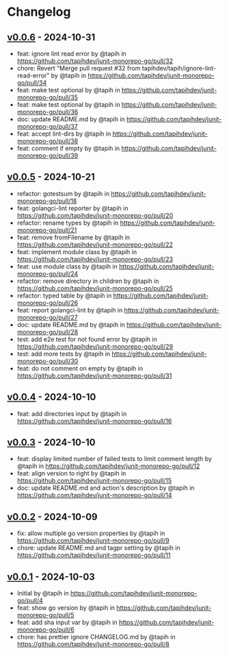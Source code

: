 # Changelog

## [v0.0.6](https://github.com/tapihdev/junit-monorepo-go/compare/v0.0.5...v0.0.6) - 2024-10-31
- feat: ignore lint read error by @tapih in https://github.com/tapihdev/junit-monorepo-go/pull/32
- chore: Revert "Merge pull request #32 from tapihdev/tapih/ignore-lint-read-error" by @tapih in https://github.com/tapihdev/junit-monorepo-go/pull/34
- feat: make test optional by @tapih in https://github.com/tapihdev/junit-monorepo-go/pull/35
- feat: make test optional by @tapih in https://github.com/tapihdev/junit-monorepo-go/pull/36
- doc: update README.md by @tapih in https://github.com/tapihdev/junit-monorepo-go/pull/37
- feat: accept lint-dirs by @tapih in https://github.com/tapihdev/junit-monorepo-go/pull/38
- feat: comment if empty by @tapih in https://github.com/tapihdev/junit-monorepo-go/pull/39

## [v0.0.5](https://github.com/tapihdev/junit-monorepo-go/compare/v0.0.4...v0.0.5) - 2024-10-21
- refactor: gotestsum by @tapih in https://github.com/tapihdev/junit-monorepo-go/pull/18
- feat: golangci-lint reporter by @tapih in https://github.com/tapihdev/junit-monorepo-go/pull/20
- refactor: rename types by @tapih in https://github.com/tapihdev/junit-monorepo-go/pull/21
- feat: remove fromFilename by @tapih in https://github.com/tapihdev/junit-monorepo-go/pull/22
- feat: implement module class by @tapih in https://github.com/tapihdev/junit-monorepo-go/pull/23
- feat: use module class by @tapih in https://github.com/tapihdev/junit-monorepo-go/pull/24
- refactor: remove directory in children by @tapih in https://github.com/tapihdev/junit-monorepo-go/pull/25
- refactor: typed table by @tapih in https://github.com/tapihdev/junit-monorepo-go/pull/26
- feat: report golangci-lint by @tapih in https://github.com/tapihdev/junit-monorepo-go/pull/27
- doc: update README.md by @tapih in https://github.com/tapihdev/junit-monorepo-go/pull/28
- test: add e2e test for not found error by @tapih in https://github.com/tapihdev/junit-monorepo-go/pull/29
- test: add more tests by @tapih in https://github.com/tapihdev/junit-monorepo-go/pull/30
- feat: do not comment on empty by @tapih in https://github.com/tapihdev/junit-monorepo-go/pull/31

## [v0.0.4](https://github.com/tapihdev/junit-monorepo-go/compare/v0.0.3...v0.0.4) - 2024-10-10
- feat: add directories input by @tapih in https://github.com/tapihdev/junit-monorepo-go/pull/16

## [v0.0.3](https://github.com/tapihdev/junit-monorepo-go/compare/v0.0.2...v0.0.3) - 2024-10-10
- feat: display limited number of failed tests to limit comment length by @tapih in https://github.com/tapihdev/junit-monorepo-go/pull/12
- feat: align version to right by @tapih in https://github.com/tapihdev/junit-monorepo-go/pull/15
- doc: update README.md and action's description by @tapih in https://github.com/tapihdev/junit-monorepo-go/pull/14

## [v0.0.2](https://github.com/tapihdev/junit-monorepo-go/compare/v0.0.1...v0.0.2) - 2024-10-09
- fix: allow multiple go version properties by @tapih in https://github.com/tapihdev/junit-monorepo-go/pull/9
- chore: update README.md and tagpr setting by @tapih in https://github.com/tapihdev/junit-monorepo-go/pull/11

## [v0.0.1](https://github.com/tapihdev/junit-monorepo-go/commits/v0.0.1) - 2024-10-03
- Initial by @tapih in https://github.com/tapihdev/junit-monorepo-go/pull/4
- feat: show go version by @tapih in https://github.com/tapihdev/junit-monorepo-go/pull/5
- feat: add sha input var by @tapih in https://github.com/tapihdev/junit-monorepo-go/pull/6
- chore: has prettier ignore CHANGELOG.md by @tapih in https://github.com/tapihdev/junit-monorepo-go/pull/8
